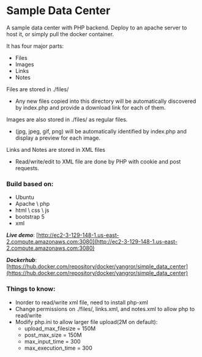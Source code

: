 # Sample Data Center

A sample data center with PHP backend. Deploy to an apache server to host it, or simply pull the docker container. 

It has four major parts:

 - Files
 - Images
 - Links
 - Notes

Files are stored in ./files/

 - Any new files copied into this directory will be automatically discovered by index.php and provide a download link for each of them.

Images are also stored in ./files/ as regular files.

 - (jpg, jpeg, gif, png) will be automatically identified by index.php and display a preview for each image.

Links and Notes are stored in XML files

  - Read/write/edit to XML file are done by PHP with cookie and post requests.


### Build based on:
 - Ubuntu
 - Apache \ php
 - html \ css \ js
 - bootstrap 5
 - xml


***Live demo***: [http://ec2-3-129-148-1.us-east-2.compute.amazonaws.com:3080](http://ec2-3-129-148-1.us-east-2.compute.amazonaws.com:3080)

***Dockerhub***: [https://hub.docker.com/repository/docker/yangror/simple_data_center](https://hub.docker.com/repository/docker/yangror/simple_data_center)

### Things to know:
 - Inorder to read/write xml file, need to install php-xml
 - Change permissions on ./files/, links.xml, and notes.xml to allow php to read/write
 - Modify php.ini to allow larger file upload(2M on default):
    - upload_max_filesize = 150M
    - post_max_size = 150M
    - max_input_time = 300
    - max_execution_time = 300
